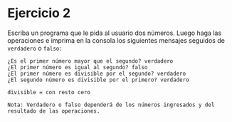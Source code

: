 # Ejercicio 2

Escriba un programa que le pida al usuario dos números. Luego haga las operaciones e imprima en la consola los siguientes mensajes seguidos de `verdadero` o `falso`:

```
¿Es el primer número mayor que el segundo? verdadero
¿El primer número es igual al segundo? falso
¿El primer número es divisible por el segundo? verdadero
¿El segundo número es divisible por el primero? verdadero

divisible = con resto cero

Nota: Verdadero o falso dependerá de los números ingresados ​​y del resultado de las operaciones.
```